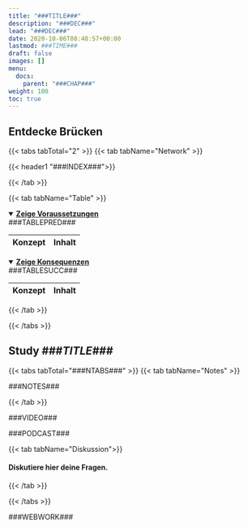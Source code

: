 ```yaml
---
title: "###TITLE###"
description: "###DEC###"
lead: "###DEC###"
date: 2020-10-06T08:48:57+00:00
lastmod: ###TIME###
draft: false
images: []
menu:
  docs:
    parent: "###CHAP###"
weight: 100
toc: true
---
```


## Entdecke Brücken

{{< tabs tabTotal="2" >}}
{{< tab tabName="Network" >}}

{{< header1 "###INDEX###">}}

{{< /tab >}}

{{< tab tabName="Table" >}}

<details open>
<summary><b><u>Zeige Voraussetzungen</u></b></summary>
<div class="table-responsive-sm">
<table class="table">
<thead>
  <tr>
    <th scope="col">Konzept</th>
    <th scope="col">Inhalt</th>
  </tr>
</thead>
<tbody>
###TABLEPRED###
</tbody>
</table>
</div>
</details>

<details open>
<summary><b><u>Zeige Konsequenzen</u></b></summary>
<div class="table-responsive-sm">
<table class="table">
<thead>
  <tr>
    <th scope="col">Konzept</th>
    <th scope="col">Inhalt</th>
  </tr>
</thead>
<tbody>
###TABLESUCC###
</tbody>
</table>
</div>
</details>

{{< /tab >}}

{{< /tabs >}}

## Study *###TITLE###*

{{< tabs tabTotal="###NTABS###" >}}
{{< tab tabName="Notes" >}}

###NOTES###

{{< /tab >}}

###VIDEO###

###PODCAST###

{{< tab tabName="Diskussion">}}

<h4>Diskutiere hier deine Fragen.</h4>

<div id="vssue"></div>

{{< /tab >}}

{{< /tabs >}}


###WEBWORK###
